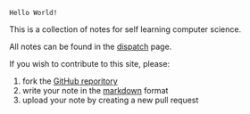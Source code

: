 `Hello World!`

This is a collection of notes for self learning computer science.

All notes can be found in the [dispatch](dispatch.md) page.

If you wish to contribute to this site, please:
1. fork the [GitHub reporitory](https://github.com/kkkkang-a/cs-note)
2. write your note in the [markdown](https://www.markdownguide.org) format
3. upload your note by creating a new pull request